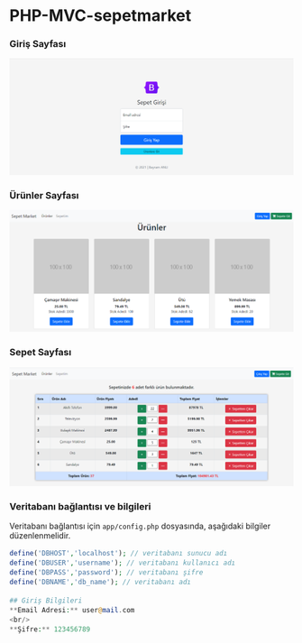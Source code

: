 # PHP-MVC-sepetmarket

### Giriş Sayfası
![login page](https://github.com/bayramanli/PHP-MVC-sepetmarket/blob/master/resimler/login-page.PNG)

### Ürünler Sayfası
![product page](https://github.com/bayramanli/PHP-MVC-sepetmarket/blob/master/resimler/product-page.PNG)

### Sepet Sayfası
![basket page](https://github.com/bayramanli/PHP-MVC-sepetmarket/blob/master/resimler/basket-page.PNG)

### Veritabanı bağlantısı ve bilgileri
Veritabanı bağlantısı için ```app/config.php``` dosyasında, aşağıdaki bilgiler düzenlenmelidir.

```php
define('DBHOST','localhost'); // veritabanı sunucu adı
define('DBUSER','username'); // veritabanı kullanıcı adı
define('DBPASS','password'); // veritabanı şifre
define('DBNAME','db_name'); // veritabanı adı

## Giriş Bilgileri
**Email Adresi:** user@mail.com
<br/>
**Şifre:** 123456789
